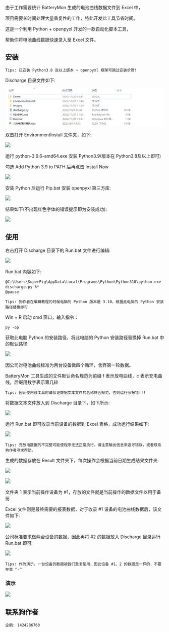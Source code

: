 由于工作需要统计 BatteryMon 生成的电池曲线数据文件到 Excel 中，

项目需要长时间处理大量重复性的工作，特此开发此工具节省时间。

这是一个利用 Python + openpyxl 开发的一款自动化脚本工具，

帮助你将电池曲线数据快速录入至 Excel 文件。

## 安装

```
Tips: 已安装 Python3.8 及以上版本 + openpyxl 框架可跳过安装步骤!
```

Discharge 目录文件如下:

![](https://github.com/wananzuiqingfeng/Discharge/blob/master/Images/1.png)

双击打开 EnvironmentInstall 文件夹，如下:

![](C:\Users\SuperPig\Desktop\Discharge\Images\2.png)

运行 python-3.9.6-amd64.exe 安装 Python3.9(版本在 Python3.8及以上即可)

勾选 Add Python 3.9 to PATH 后再点击 Install Now

![](C:\Users\SuperPig\Desktop\Discharge\Images\3.png)

安装 Python 后运行 Pip.bat 安装 openpyxl 第三方库:

![](C:\Users\SuperPig\Desktop\Discharge\Images\4.png)

结果如下(不出现红色字体的错误提示即为安装成功):

![](C:\Users\SuperPig\Desktop\Discharge\Images\5.png)



## 使用

右击打开 Discharge 目录下的 Run.bat 文件进行编辑:

![](C:\Users\SuperPig\Desktop\Discharge\Images\6.png)

Run.bat 内容如下:

```
@C:\Users\SuperPig\AppData\Local\Programs\Python\Python310\python.exe discharge.py %*
@pause
```

```
Tips: 狗作者在编辑教程的时候电脑的 Python 版本是 3.10，根据此电脑的 Python 安装路径替换即可
```

Win + R 启动 cmd 窗口，输入指令：

```
py -op
```

获取此电脑 Python 的安装路径，将此电脑的 Python 安装路径替换掉 Run.bat 中的默认路径

![](C:\Users\SuperPig\Desktop\Discharge\Images\7.png)

因公司对电池曲线标准为两台设备做四个循环，舍弃第一轮数据。

BatteryMon 工具生成的文件默认命名规范为前缀 f 表示放电曲线，c 表示充电曲线，后缀用数字表示第几轮

```
Tips: 因此使用该工具时请保证数据文本文件的名称符合规范，否则运行会报错!!!
```

将数据文本文件放入到 Discharge 目录下，如下所示:

![](C:\Users\SuperPig\Desktop\Discharge\Images\8.png)

运行 Run.bat 即可收录当前设备的数据到 Excel 表格，成功运行结果如下:

![](C:\Users\SuperPig\Desktop\Discharge\Images\9.png)

```
Tips: 充放电数据的不完整可能使程序无法正常执行，请注意输出信息来追寻错误，或者联系狗作者寻求帮助。
```

生成的数据存放在 Result 文件夹下，每次操作会根据当前日期生成结果文件夹:

![](C:\Users\SuperPig\Desktop\Discharge\Images\10.png)

![](C:\Users\SuperPig\Desktop\Discharge\Images\11.png)

文件夹 1 表示当前操作设备为 #1，存放的文件就是当前操作的数据文件以用于备份

Excel 文件则是最终需要的报表数据，对于收录 #1 设备的电池曲线数据后，该文件如下:

![](C:\Users\SuperPig\Desktop\Discharge\Images\12.png)

公司标准要求做两台设备的数据，因此再将 #2 的数据放入 Discharge 目录运行 Run.bat 即可:

![](C:\Users\SuperPig\Desktop\Discharge\Images\13.png)

```
Tips: 作为演示，一台设备的数据被我们重复使用，因此设备 #1、2 的数据是一样的，不要在意 ^-^
```

### 演示

![](C:\Users\SuperPig\Desktop\Discharge\Images\Demo.gif)

## 联系狗作者

```
企鹅: 1424286760
```

